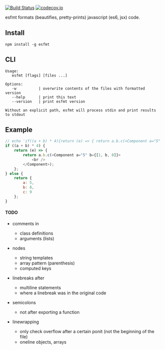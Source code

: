 [![Build Status](https://travis-ci.org/dmitriiabramov/esfmt.svg)](https://travis-ci.org/dmitriiabramov/esfmt)
[![codecov.io](http://codecov.io/github/dmitriiabramov/esfmt/coverage.svg?branch=master)](http://codecov.io/github/dmitriiabramov/esfmt?branch=master)


esfmt formats (beautifies, pretty-prints) javascript (es6, jsx) code.


## Install
```
npm install -g esfmt
```

## CLI
```
Usage:
   esfmt [flags] [files ...]

Options:
   -w          | overwrite contents of the files with formatted version
   --help      | print this text
   --version   | print esfmt version

Without an explicit path, esfmt will process stdin and print results to stdout
```


## Example
```js
// echo 'if((a + b) * 4){return (e) => { return a.b.c(<Component a="5" b={[1, b, 0]}><br /></Component>)}} else { return {a: 5, b: 8, c: 9} }' | ./bin/esfmt
if ((a + b) * 4) {
    return (e) => {
        return a.b.c(<Component a="5" b={[1, b, 0]}>
            <br />
        </Component>);
    };
} else {
    return {
        a: 5,
        b: 8,
        c: 9
    };
}
```

#### TODO
- comments in
    - class definitions
    - arguments (lists)

- nodes
    - string templates
    - array pattern (parenthesis)
    - computed keys

- linebreaks after
    - multiline statements
    - where a linebreak was in the original code

- semicolons
    - not after exporting a function

- linewrapping
    - only check overflow after a certain ponit (not the beginning of the file)
    - oneline objects, arrays
